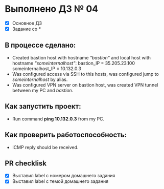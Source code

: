 # Выполнено ДЗ № 04

- [x] Основное ДЗ
- [x] Задание со *

## В процессе сделано:
- Created bastion host with hostname _"bastion"_ and local host with hostname _"someinternalhost"_:
bastion_IP = 35.205.23.100
someinternalhost_IP = 10.132.0.3
- Was configured access via SSH to this hosts, was configured jump to _someinternalhost_ by alias.
- Was configured VPN server on bastion host, was created VPN tunnel between my PC and _bastion_.

## Как запустить проект:
- Run command **ping 10.132.0.3** from my PC.

## Как проверить работоспособность:
- ICMP reply should be received.

## PR checklisk
- [x] Выставил label с номером домашнего задания
- [x] Выставил label с темой домашнего задания
